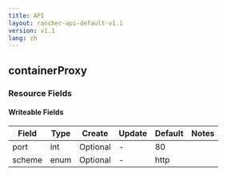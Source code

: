 ```yaml
---
title: API
layout: rancher-api-default-v1.1
version: v1.1
lang: zh
---
```


## containerProxy



### Resource Fields

#### Writeable Fields

Field | Type | Create | Update | Default | Notes
---|---|---|---|---|---
port | int | Optional | - | 80 | 
scheme | enum | Optional | - | http | 



<br>
